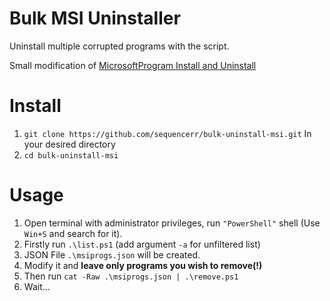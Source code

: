 # Bulk MSI Uninstaller

Uninstall multiple corrupted programs with the script.

Small modification of [MicrosoftProgram Install and Uninstall](https://support.microsoft.com/en-au/topic/fix-problems-that-block-programs-from-being-installed-or-removed-cca7d1b6-65a9-3d98-426b-e9f927e1eb4d)

# Install

1. `git clone https://github.com/sequencerr/bulk-uninstall-msi.git` In your desired directory
2. `cd bulk-uninstall-msi`

# Usage

1. Open terminal with administrator privileges, run `"PowerShell"` shell (Use `Win+S` and search for it).
2. Firstly run `.\list.ps1` (add argument `-a` for unfiltered list)
3. JSON File `.\msiprogs.json` will be created.
4. Modify it and **leave only programs you wish to remove(!)**
5. Then run `cat -Raw .\msiprogs.json | .\remove.ps1`
6. Wait...
